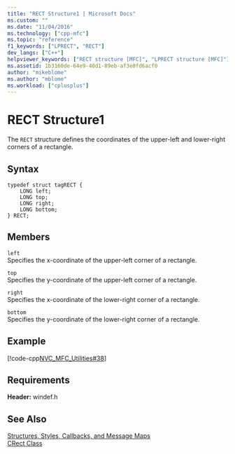 ```yaml
---
title: "RECT Structure1 | Microsoft Docs"
ms.custom: ""
ms.date: "11/04/2016"
ms.technology: ["cpp-mfc"]
ms.topic: "reference"
f1_keywords: ["LPRECT", "RECT"]
dev_langs: ["C++"]
helpviewer_keywords: ["RECT structure [MFC]", "LPRECT structure [MFC]"]
ms.assetid: 1b3160de-64e9-40d1-89eb-af3e0fd6acf0
author: "mikeblome"
ms.author: "mblome"
ms.workload: ["cplusplus"]
---
```

# RECT Structure1

The `RECT` structure defines the coordinates of the upper-left and lower-right corners of a rectangle.

## Syntax

```
typedef struct tagRECT {
    LONG left;
    LONG top;
    LONG right;
    LONG bottom;
} RECT;
```

## Members

`left`<br/>
Specifies the x-coordinate of the upper-left corner of a rectangle.

`top`<br/>
Specifies the y-coordinate of the upper-left corner of a rectangle.

`right`<br/>
Specifies the x-coordinate of the lower-right corner of a rectangle.

`bottom`<br/>
Specifies the y-coordinate of the lower-right corner of a rectangle.

## Example

[!code-cpp[NVC_MFC_Utilities#38](../../mfc/codesnippet/cpp/rect-structure1_1.cpp)]

## Requirements

**Header:** windef.h

## See Also

[Structures, Styles, Callbacks, and Message Maps](../../mfc/reference/structures-styles-callbacks-and-message-maps.md)<br/>
[CRect Class](../../atl-mfc-shared/reference/crect-class.md)
